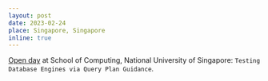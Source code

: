 ```yaml
---
layout: post
date: 2023-02-24
place: Singapore, Singapore
inline: true
---
```


[Open day](https://researchweek.comp.nus.edu.sg/computing/) at School of Computing, National University of Singapore: `Testing Database Engines via Query Plan Guidance`.